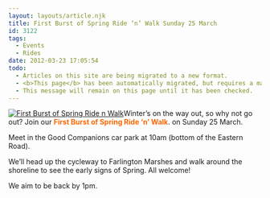 ```yaml
---
layout: layouts/article.njk
title: First Burst of Spring Ride ‘n’ Walk Sunday 25 March
id: 3122
tags:
  - Events
  - Rides
date: 2012-03-23 17:05:54
todo:
  - Articles on this site are being migrated to a new format.
  - <b>This page</b> has been automatically migrated, but requires a manual check-&amp;-tune to ensure the format and links all work as expected.
  - This message will remain on this page until it has been checked.
---
```


[![First Burst of Spring Ride n Walk](http://www.pompeybug.co.uk/wp-content/uploads/2012/03/spring-r-and-w-poster-pdf-142x200.jpg "First Burst of Spring Ride n Walk")](http://www.pompeybug.co.uk/wp-content/uploads/2012/03/spring-r-and-w-poster-pdf-142x200.jpg)Winter’s on the way out, so why not go out? Join our <span style="color: #ff6600;">**First Burst of Spring Ride ‘n’ Walk**</span>. on Sunday 25 March.

Meet in the Good Companions car park at 10am (bottom of the Eastern Road).

We’ll head up the cycleway to Farlington Marshes and walk around the shoreline to see the early signs of Spring. All welcome!

We aim to be back by 1pm.